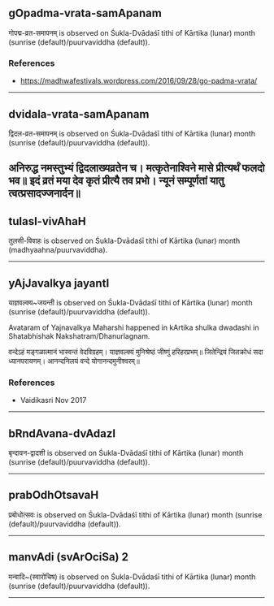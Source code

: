 ## gOpadma-vrata-samApanam

गोपद्म-व्रत-समापनम् is observed on Śukla-Dvādaśī tithi of Kārtika (lunar) month (sunrise (default)/puurvaviddha (default)).


### References
* https://madhwafestivals.wordpress.com/2016/09/28/go-padma-vrata/

---
## dvidala-vrata-samApanam

द्विदल-व्रत-समापनम् is observed on Śukla-Dvādaśī tithi of Kārtika (lunar) month (sunrise (default)/puurvaviddha (default)).



अनिरुद्ध नमस्तुभ्यं द्विदलाख्यव्रतेन च। मत्कृतेनाश्विने मासे प्रीत्यर्थं फलदो भव॥
इदं व्रतं मया देव कृतं प्रीत्यै तव प्रभो।
न्यूनं सम्पूर्णतां यातु त्वत्प्रसादज्जनार्दन॥
---
## tulasI-vivAhaH

तुलसी-विवाहः is observed on Śukla-Dvādaśī tithi of Kārtika (lunar) month (madhyaahna/puurvaviddha).


---
## yAjJavalkya jayantI

याज्ञवल्क्य~जयन्ती is observed on Śukla-Dvādaśī tithi of Kārtika (lunar) month (sunrise (default)/puurvaviddha (default)).

Avataram of Yajnavalkya Maharshi happened in kArtika shulka dwadashi in Shatabhishak Nakshatram/Dhanurlagnam.

वन्देऽहं  मङ्गळात्मानं  भास्वन्तं  वेदविग्रहम्।
 याज्ञवल्क्यं  मुनिश्रेष्ठं  जीष्णुं  हरिहरप्रभम्॥
 जितेन्द्रियं  जितक्रोधं  सदा  ध्यानपरायणम्।
 आनन्दनिलयं  वन्दे  योगानन्दमुनीश्वरम्॥

### References
* Vaidikasri Nov 2017

---
## bRndAvana-dvAdazI

बृन्दावन-द्वादशी is observed on Śukla-Dvādaśī tithi of Kārtika (lunar) month (sunrise (default)/puurvaviddha (default)).


---
## prabOdhOtsavaH

प्रबोधोत्सवः is observed on Śukla-Dvādaśī tithi of Kārtika (lunar) month (sunrise (default)/puurvaviddha (default)).


---
## manvAdi (svArOciSa) 2

मन्वादि~(स्वारोचिष) is observed on Śukla-Dvādaśī tithi of Kārtika (lunar) month (sunrise (default)/puurvaviddha (default)).


---
